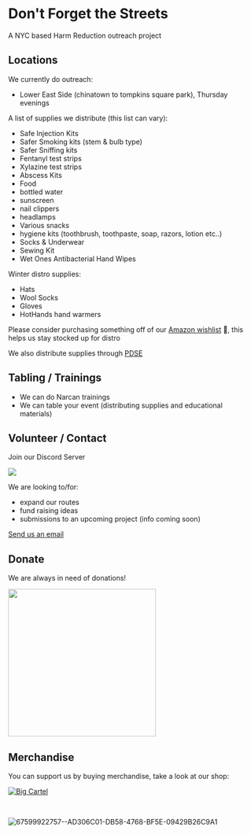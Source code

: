 # Don't Forget the Streets

A NYC based Harm Reduction outreach project

## Locations

We currently do outreach:
* Lower East Side (chinatown to tompkins square park), Thursday evenings
<!-- * Bushwick (Myrtle and Broadway to graham avenue), Wednesdays and Saturdays -->

A list of supplies we distribute (this list can vary):
- Safe Injection Kits
- Safer Smoking kits (stem & bulb type)
- Safer Sniffing kits
- Fentanyl test strips
- Xylazine test strips
- Abscess Kits
- Food
- bottled water
- sunscreen
- nail clippers
- headlamps
- Various snacks
- hygiene kits (toothbrush, toothpaste, soap, razors, lotion etc..)
- Socks & Underwear
- Sewing Kit
- Wet Ones Antibacterial Hand Wipes

Winter distro supplies:
- Hats
- Wool Socks
- Gloves
- HotHands hand warmers

Please consider purchasing something off of our [Amazon wishlist](https://www.amazon.com/hz/wishlist/ls/34OWC7DCX0CJJ?ref_=wl_share) 🙏, this helps us stay stocked up for distro

We also distribute supplies through [PDSE](https://www.talkingdrugs.org/the-benefits-of-peer-delivered-syringe-exchange-programs)

## Tabling / Trainings
- We can do Narcan trainings
- We can table your event (distributing supplies and educational materials)

## Volunteer / Contact

Join our Discord Server

[![](https://dcbadge.vercel.app/api/server/3rKwG598Y5)](https://discord.gg/3rKwG598Y5)

We are looking to/for:
- expand our routes
- fund raising ideas
- submissions to an upcoming project (info coming soon)

[Send us an email](mailto:dontforgetthestreets@protonmail.com?subject=[GitHub]%20DFTS)

## Donate
We are always in need of donations!

<a href="https://opencollective.com/dont-forget-the-streets/donate" target="_blank">
  <img src="https://opencollective.com/dont-forget-the-streets/donate/button@2x.png?color=blue" width=300 />
</a>

## Merchandise

You can support us by buying merchandise, take a look at our shop:

[![Big Cartel](https://a11ybadges.com/badge?logo=bigcartel)](https://shop.dontforgetthestreets.com/)

<br>

![67599922757--AD306C01-DB58-4768-BF5E-09429B26C9A1](https://user-images.githubusercontent.com/1844554/180343210-8143fbf9-b82c-4357-bb22-ba9de34b1bb9.jpg)
